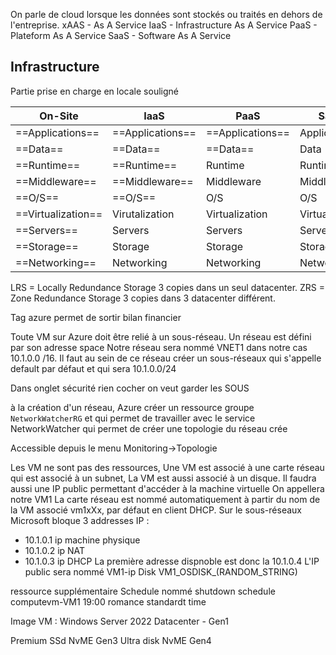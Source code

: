 On parle de cloud lorsque les données sont stockés ou traités en dehors de l'entreprise.
xAAS - As A Service
IaaS - Infrastructure As A Service
PaaS - Plateform As A Service
SaaS - Software As A Service
## Infrastructure
Partie prise en charge en locale souligné

| On-Site            | IaaS             | PaaS             | SaaS           |
| ------------------ | ---------------- | ---------------- | -------------- |
| ==Applications==   | ==Applications== | ==Applications== | Applications   |
| ==Data==           | ==Data==         | ==Data==         | Data           |
| ==Runtime==        | ==Runtime==      | Runtime          | Runtime        |
| ==Middleware==     | ==Middleware==   | Middleware       | Middleware     |
| ==O/S==            | ==O/S==          | O/S              | O/S            |
| ==Virtualization== | Virutalization   | Virtualization   | Virtualization |
| ==Servers==        | Servers          | Servers          | Servers        |
| ==Storage==        | Storage          | Storage          | Storage        |
| ==Networking==     | Networking       | Networking       | Networking     |
LRS = Locally Redundance Storage 3 copies dans un seul datacenter.
ZRS = Zone Redundance Storage 3 copies dans 3 datacenter différent.

Tag azure permet de sortir bilan financier

Toute VM sur Azure doit être relié à un sous-réseau.
Un réseau est défini par son adresse space
Notre réseau sera nommé VNET1
dans notre cas 10.1.0.0 /16. Il faut au sein de ce réseau créer un sous-réseaux qui s'appelle default par défaut et qui sera 10.1.0.0/24


Dans onglet sécurité rien cocher on veut garder les SOUS

à la création d'un réseau, Azure créer un ressource groupe `NetworkWatcherRG` et qui permet de travailler avec le service NetworkWatcher qui permet de créer une topologie du réseau crée

Accessible depuis le menu Monitoring->Topologie

Les VM ne sont pas des ressources, Une VM est associé à une carte réseau qui est associé à un subnet, La VM est aussi associé à un disque. Il faudra aussi une IP public permettant d'accéder à la machine virtuelle
On appellera notre VM1
La carte réseau est nommé automatiquement à partir du nom de la VM associé vm1xXx, par défaut en client DHCP.
Sur le sous-réseaux Microsoft bloque 3 addresses IP :
- 10.1.0.1 ip machine physique
- 10.1.0.2 ip NAT
- 10.1.0.3 ip DHCP
La première adresse dispnoble est donc la 10.1.0.4
L'IP public sera nommé VM1-ip
Disk VM1_OSDISK_(RANDOM_STRING)

ressource supplémentaire
Schedule nommé shutdown schedule computevm-VM1 19:00 romance standardt time

Image VM : Windows Server 2022 Datacenter - Gen1

Premium SSd NvME Gen3
Ultra disk NvME Gen4


